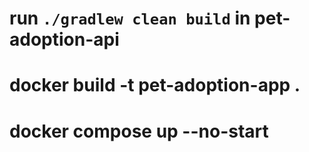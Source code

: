 # run `./gradlew clean build` in pet-adoption-api
# docker build -t pet-adoption-app .
# docker compose up --no-start
